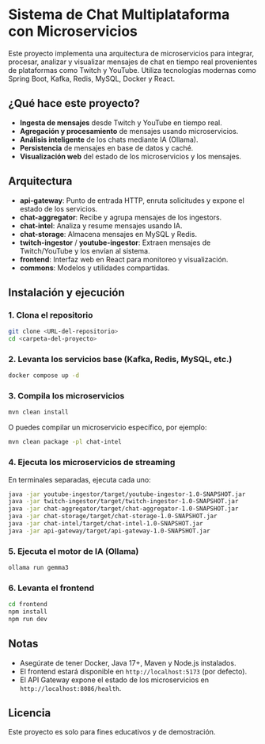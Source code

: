 # Sistema de Chat Multiplataforma con Microservicios

Este proyecto implementa una arquitectura de microservicios para integrar, procesar, analizar y visualizar mensajes de chat en tiempo real provenientes de plataformas como Twitch y YouTube. Utiliza tecnologías modernas como Spring Boot, Kafka, Redis, MySQL, Docker y React.

## ¿Qué hace este proyecto?

- **Ingesta de mensajes** desde Twitch y YouTube en tiempo real.
- **Agregación y procesamiento** de mensajes usando microservicios.
- **Análisis inteligente** de los chats mediante IA (Ollama).
- **Persistencia** de mensajes en base de datos y caché.
- **Visualización web** del estado de los microservicios y los mensajes.

## Arquitectura

- **api-gateway**: Punto de entrada HTTP, enruta solicitudes y expone el estado de los servicios.
- **chat-aggregator**: Recibe y agrupa mensajes de los ingestors.
- **chat-intel**: Analiza y resume mensajes usando IA.
- **chat-storage**: Almacena mensajes en MySQL y Redis.
- **twitch-ingestor** / **youtube-ingestor**: Extraen mensajes de Twitch/YouTube y los envían al sistema.
- **frontend**: Interfaz web en React para monitoreo y visualización.
- **commons**: Modelos y utilidades compartidas.

## Instalación y ejecución

### 1. Clona el repositorio

```bash
git clone <URL-del-repositorio>
cd <carpeta-del-proyecto>
```

### 2. Levanta los servicios base (Kafka, Redis, MySQL, etc.)

```bash
docker compose up -d
```

### 3. Compila los microservicios

```bash
mvn clean install
```

O puedes compilar un microservicio específico, por ejemplo:

```bash
mvn clean package -pl chat-intel
```

### 4. Ejecuta los microservicios de streaming

En terminales separadas, ejecuta cada uno:

```bash
java -jar youtube-ingestor/target/youtube-ingestor-1.0-SNAPSHOT.jar
java -jar twitch-ingestor/target/twitch-ingestor-1.0-SNAPSHOT.jar
java -jar chat-aggregator/target/chat-aggregator-1.0-SNAPSHOT.jar
java -jar chat-storage/target/chat-storage-1.0-SNAPSHOT.jar
java -jar chat-intel/target/chat-intel-1.0-SNAPSHOT.jar
java -jar api-gateway/target/api-gateway-1.0-SNAPSHOT.jar
```

### 5. Ejecuta el motor de IA (Ollama)

```bash
ollama run gemma3
```

### 6. Levanta el frontend

```bash
cd frontend
npm install
npm run dev
```

## Notas
- Asegúrate de tener Docker, Java 17+, Maven y Node.js instalados.
- El frontend estará disponible en `http://localhost:5173` (por defecto).
- El API Gateway expone el estado de los microservicios en `http://localhost:8086/health`.

## Licencia

Este proyecto es solo para fines educativos y de demostración. 